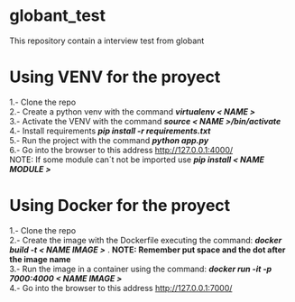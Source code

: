 # globant_test
This repository contain a interview test from globant

# Using VENV for the proyect
1.- Clone the repo
<br>
2.- Create a python venv with the command ***virtualenv < NAME >***
<br>
3.- Activate the VENV with the command ***source < NAME >/bin/activate***
<br>
4.- Install requirements ***pip install -r requirements.txt***
<br>
5.- Run the project with the command ***python app.py***
<br>
6.- Go into the browser to this address http://127.0.0.1:4000/
<br>
NOTE:  If some module can´t not be imported use ***pip install < NAME MODULE >***
  


# Using Docker for the proyect
1.- Clone the repo
<br>
2.- Create the image with the Dockerfile executing the command: ***docker build -t < NAME IMAGE >***  .
**NOTE: Remember put space and the dot after the image name**
<br>
3.- Run the image in a container using the command: ***docker run -it -p 7000:4000 < NAME IMAGE >***
<br>
4.- Go into the browser to this address http://127.0.0.1:7000/
